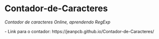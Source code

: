 # Contador-de-Caracteres
*Contador de caracteres Online, aprendendo RegExp*
<div></div>
- Link para o contador: https://jeanpcb.github.io/Contador-de-Caracteres/

